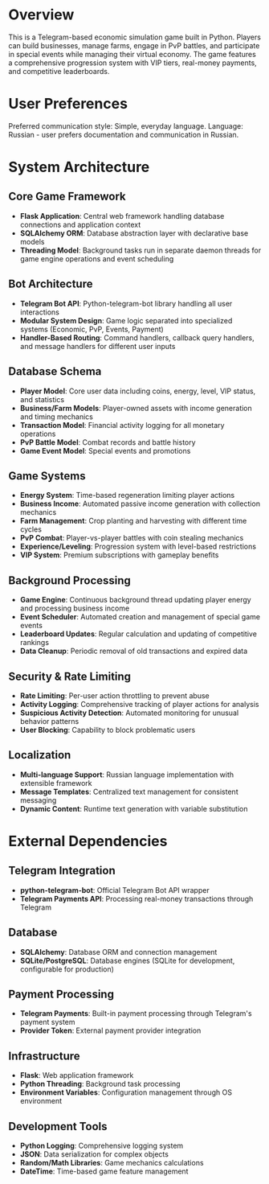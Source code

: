 # Overview

This is a Telegram-based economic simulation game built in Python. Players can build businesses, manage farms, engage in PvP battles, and participate in special events while managing their virtual economy. The game features a comprehensive progression system with VIP tiers, real-money payments, and competitive leaderboards.

# User Preferences

Preferred communication style: Simple, everyday language.
Language: Russian - user prefers documentation and communication in Russian.

# System Architecture

## Core Game Framework
- **Flask Application**: Central web framework handling database connections and application context
- **SQLAlchemy ORM**: Database abstraction layer with declarative base models
- **Threading Model**: Background tasks run in separate daemon threads for game engine operations and event scheduling

## Bot Architecture
- **Telegram Bot API**: Python-telegram-bot library handling all user interactions
- **Modular System Design**: Game logic separated into specialized systems (Economic, PvP, Events, Payment)
- **Handler-Based Routing**: Command handlers, callback query handlers, and message handlers for different user inputs

## Database Schema
- **Player Model**: Core user data including coins, energy, level, VIP status, and statistics
- **Business/Farm Models**: Player-owned assets with income generation and timing mechanics
- **Transaction Model**: Financial activity logging for all monetary operations
- **PvP Battle Model**: Combat records and battle history
- **Game Event Model**: Special events and promotions

## Game Systems
- **Energy System**: Time-based regeneration limiting player actions
- **Business Income**: Automated passive income generation with collection mechanics
- **Farm Management**: Crop planting and harvesting with different time cycles
- **PvP Combat**: Player-vs-player battles with coin stealing mechanics
- **Experience/Leveling**: Progression system with level-based restrictions
- **VIP System**: Premium subscriptions with gameplay benefits

## Background Processing
- **Game Engine**: Continuous background thread updating player energy and processing business income
- **Event Scheduler**: Automated creation and management of special game events
- **Leaderboard Updates**: Regular calculation and updating of competitive rankings
- **Data Cleanup**: Periodic removal of old transactions and expired data

## Security & Rate Limiting
- **Rate Limiting**: Per-user action throttling to prevent abuse
- **Activity Logging**: Comprehensive tracking of player actions for analysis
- **Suspicious Activity Detection**: Automated monitoring for unusual behavior patterns
- **User Blocking**: Capability to block problematic users

## Localization
- **Multi-language Support**: Russian language implementation with extensible framework
- **Message Templates**: Centralized text management for consistent messaging
- **Dynamic Content**: Runtime text generation with variable substitution

# External Dependencies

## Telegram Integration
- **python-telegram-bot**: Official Telegram Bot API wrapper
- **Telegram Payments API**: Processing real-money transactions through Telegram

## Database
- **SQLAlchemy**: Database ORM and connection management
- **SQLite/PostgreSQL**: Database engines (SQLite for development, configurable for production)

## Payment Processing
- **Telegram Payments**: Built-in payment processing through Telegram's payment system
- **Provider Token**: External payment provider integration

## Infrastructure
- **Flask**: Web application framework
- **Python Threading**: Background task processing
- **Environment Variables**: Configuration management through OS environment

## Development Tools
- **Python Logging**: Comprehensive logging system
- **JSON**: Data serialization for complex objects
- **Random/Math Libraries**: Game mechanics calculations
- **DateTime**: Time-based game feature management